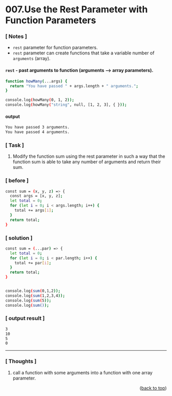 <a name="topage"></a>

# 007.Use the Rest Parameter with Function Parameters

### [ Notes ]
  * `rest` parameter for function parameters.
  * `rest` parameter can create functions that take a variable number of `arguments` (array).

#### `rest` - past arguments to function (arguments --> array parameters).

```sh
function howMany(...args) {
  return "You have passed " + args.length + " arguments.";
}

console.log(howMany(0, 1, 2));
console.log(howMany("string", null, [1, 2, 3], { }));
```

#### output
```sh
You have passed 3 arguments.
You have passed 4 arguments.
```

### [ Task ]
  1. Modify the function sum using the rest parameter in such a way that the function sum is able to take any number of arguments and return their sum.


### [ before ]

```sh
const sum = (x, y, z) => {
  const args = [x, y, z];
  let total = 0;
  for (let i = 0; i < args.length; i++) {
    total += args[i];
  }
  return total;
}
```

### [ solution ]

```sh
const sum = (...par) => {
  let total = 0;
  for (let i = 0; i < par.length; i++) {
    total += par[i];
  }
  return total;
}


console.log(sum(0,1,2));
console.log(sum(1,2,3,4));
console.log(sum(5));
console.log(sum());
```

### [ output result ]

```sh
3
10
5
0
```

-----

### [ Thoughts ]

  1. call a function with some arguments into a function with one array parameter.
  

<p align="right">(<a href="#topage">back to top</a>)</p>
<br/>
<br/>
